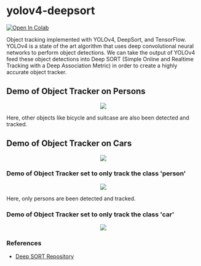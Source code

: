 # yolov4-deepsort
[![Open In Colab](https://colab.research.google.com/assets/colab-badge.svg)](https://colab.research.google.com/drive/1fe17ThS0sKWpdDFITD9qyKdw-yV3tyUc?usp=sharing)

Object tracking implemented with YOLOv4, DeepSort, and TensorFlow. YOLOv4 is a state of the art algorithm that uses deep convolutional neural networks to perform object detections. We can take the output of YOLOv4 feed these object detections into Deep SORT (Simple Online and Realtime Tracking with a Deep Association Metric) in order to create a highly accurate object tracker.

## Demo of Object Tracker on Persons
<p align="center"><img src="outputs/demo1.gif"\></p>
Here, other objects like bicycle and suitcase are also been detected and tracked.

## Demo of Object Tracker on Cars
<p align="center"><img src="data/helpers/cars.gif"\></p>

### Demo of Object Tracker set to only track the class 'person'
<p align="center"><img src="data/helpers/demo.gif"\></p>
Here, only persons are been detected and tracked.

### Demo of Object Tracker set to only track the class 'car'
<p align="center"><img src="data/helpers/cars.gif"\></p>

### References
  * [Deep SORT Repository](https://github.com/nwojke/deep_sort)
